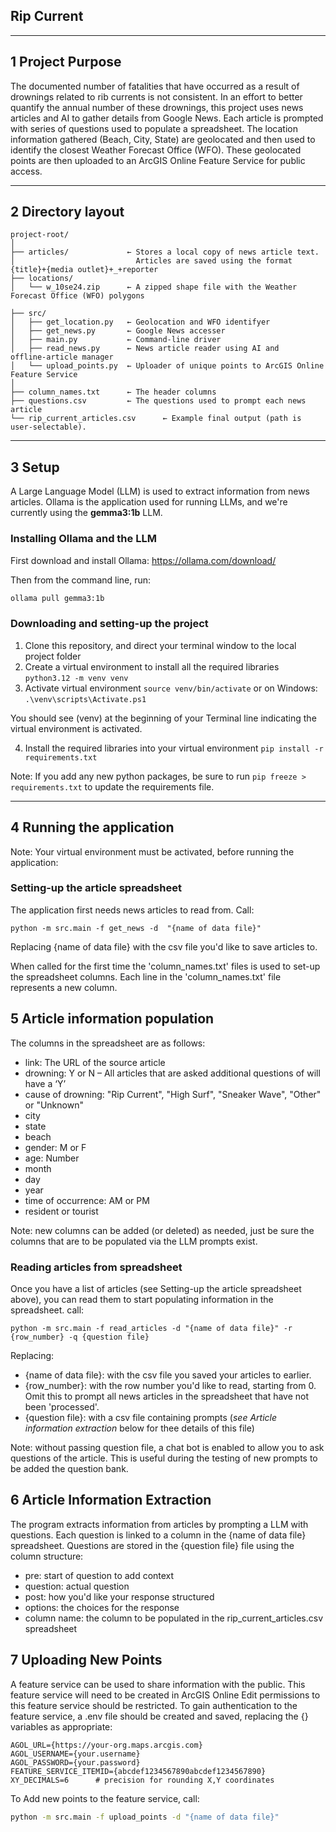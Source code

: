 ## Rip Current

---

## 1 Project Purpose

The documented number of fatalities that have occurred as a result of drownings related to rib currents is not consistent. 
In an effort to better quantify the annual number of these drownings, this project uses news articles and AI to gather details from Google News.
Each article is prompted with series of questions used to populate a spreadsheet.
The location information gathered (Beach, City, State) are geolocated and then used to identify the closest  Weather Forecast Office (WFO).
These geolocated points are then uploaded to an ArcGIS Online Feature Service for public access.

---

## 2 Directory layout

```
project‑root/
│
├── articles/             ← Stores a local copy of news article text. 
│                           Articles are saved using the format {title}+{media outlet}+_+reporter
├── locations/
│   └── w_10se24.zip      ← A zipped shape file with the Weather Forecast Office (WFO) polygons

├── src/
│   ├── get_location.py   ← Geolocation and WFO identifyer
│   ├── get_news.py       ← Google News accesser
│   ├── main.py           ← Command‑line driver
│   ├── read_news.py      ← News article reader using AI and offline‑article manager
│   └── upload_points.py  ← Uploader of unique points to ArcGIS Online Feature Service
│
├── column_names.txt      ← The header columns
├── questions.csv         ← The questions used to prompt each news article
└── rip_current_articles.csv      ← Example final output (path is user‑selectable).
```

---

## 3 Setup
A Large Language Model (LLM) is used to extract information from news articles. 
Ollama is the application used for running LLMs, and we're currently using the **gemma3:1b** LLM.

### Installing Ollama and the LLM
First download and install Ollama: https://ollama.com/download/

Then from the command line, run: 
```bash
ollama pull gemma3:1b
```

### Downloading and setting-up the project
    
1. Clone this repository, and direct your terminal window to the local project folder 
2. Create a virtual environment to install all the required libraries
    ```python3.12 -m venv venv```
3. Activate virtual environment
    ```source venv/bin/activate```
or on Windows: 
    ```.\venv\scripts\Activate.ps1 ```
   
You should see (venv) at the beginning of your Terminal line indicating the virtual environment is activated.

4. Install the required libraries into your virtual environment
```pip install -r requirements.txt```
   
Note: If you add any new python packages, be sure to run 
```pip freeze > requirements.txt``` 
to update the requirements file.

---
## 4 Running the application
Note: Your virtual environment must be activated, before running the application:

### Setting-up the article spreadsheet
The application first needs news articles to read from. Call:
```base
python -m src.main -f get_news -d  "{name of data file}"
```
Replacing {name of data file} with the csv file you'd like to save articles to.

When called for the first time the 'column_names.txt' files is used to set-up the spreadsheet columns.
Each line in the 'column_names.txt' file represents a new column.

## 5 Article information population
The columns in the spreadsheet are as follows:

* link: The URL of the source article
* drowning: Y or N – All articles that are asked additional questions of will have a ‘Y’
* cause of drowning: "Rip Current", "High Surf", "Sneaker Wave", "Other" or "Unknown"
* city
* state
* beach
* gender: M or F
* age: Number
* month
* day
* year
* time of occurrence: AM or PM
* resident or tourist

Note: new columns can be added (or deleted) as needed, 
just be sure the columns that are to be populated via the LLM prompts exist.

### Reading articles from spreadsheet

Once you have a list of articles (see Setting-up the article spreadsheet above), you can read them to start populating information in the spreadsheet.
call:
```
python -m src.main -f read_articles -d "{name of data file}" -r {row_number} -q {question file}
```

Replacing:
- {name of data file}: with the csv file you saved your articles to earlier.
- {row_number}: with the row number you'd like to read, starting from 0. Omit this to prompt all news articles in the spreadsheet that have not been 'processed'.
- {question file}: with a csv file containing prompts (*see Article information extraction* below for thee details of this file)

Note: without passing question file, a chat bot is enabled to allow you to ask questions of the article. 
This is useful during the testing of new prompts to be added the question bank.


## 6 Article Information Extraction
The program extracts information from articles by prompting a LLM with questions.
Each question is linked to a column in the {name of data file} spreadsheet. 
Questions are stored in the {question file} file using the column structure:
* pre: start of question to add context
* question: actual question
* post: how you'd like your response structured
* options: the choices for the response
* column name: the column to be populated in the rip_current_articles.csv spreadsheet

## 7 Uploading New Points
A feature service can be used to share information with the public. 
This feature service will need to be created in ArcGIS Online
Edit permissions to this feature service should be restricted. 
To gain authentication to the feature service, a .env file should be created and saved, 
replacing the {} variables as appropriate:
```
AGOL_URL={https://your-org.maps.arcgis.com}
AGOL_USERNAME={your.username}
AGOL_PASSWORD={your.password}
FEATURE_SERVICE_ITEMID={abcdef1234567890abcdef1234567890}
XY_DECIMALS=6      # precision for rounding X,Y coordinates

```

To Add new points to the feature service,
call:
```bash
python -m src.main -f upload_points -d "{name of data file}"
```